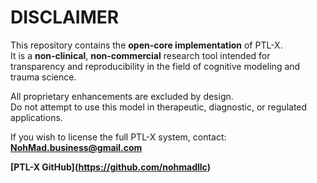 # DISCLAIMER

This repository contains the **open-core implementation** of PTL-X.  
It is a **non-clinical**, **non-commercial** research tool intended for transparency and reproducibility in the field of cognitive modeling and trauma science.

All proprietary enhancements are excluded by design.  
Do not attempt to use this model in therapeutic, diagnostic, or regulated applications.

If you wish to license the full PTL-X system, contact:
**NohMad.business@gmail.com**

 **\[PTL-X GitHub](https://github.com/nohmadllc)**



